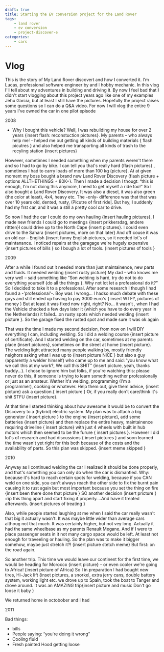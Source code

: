 ```yaml
---
draft: true
title: Starting the EV conversion project for the Land Rover 
tags:
    - land rover
    - ev conversion
    - project-discover-e
categories:
    - cars
---
```


# Vlog

This is the story of My Land Rover discovert and how I converted it. I'm Lucas, professional software engineer by and I hobby mechanic. In this vlog I'll tell about my adventures in building and driving it. By now I feel bad that I didn't start vlogging about this project years ago like one of my examples Jehu Garcia, but at least I still have the pictures. Hopefully the project raises some questions so I can do a Q&A video. For now I will vlog the entire 9 years I've owned the car in one pilot episode

2008
* Why I bought this vehicle?
Well, I was rebuilding my house for over 2 years {insert flash: reconstuction pictures}. My parents – who always help me! - helped me out getting all kinds of building materials { flash picutres } and also helped me transporting all kinds of trash to the recyling station {insert pictures}

However, sometimes I needed something when my parents weren't there and so I had to go by bike. I can tell you that's really hard {flash pictures} , sometimes I had to carry loads of more than 100 kg (picture}. At at given moment my boss bought a brand new Land Rover Discovery (flash picture + options ALLTHETHINGS + 80K+}. Then I made a decision I thougt: “this is enough, I'm not doing this anymore, I need to get myself a ride too!” So I also bought a Land Rover Discovery. It was also a diesel, it was also green (the color at least), 4x4, heavy etc. The -only- difference was that that was over 10 years old, dented, rusty,  (Picutre of  first ride|. But hey, I suddenly had my frst car, and it was a still a pretty cool car to drive.

So now I had the car I could do my own hauling {insert hauling pictures}, I made new friends I could go to meetings {insert prikkersdag, andere rittten}l could drive up to the North Cape {insert pictures}. I could even drive to the Sahara {insert pictures, more on that later} And off couse it was an old car – English {insert funny English pictures, so it needed lot's of maintanance.  I noticed repairs at the garagage we're hugely expensive {insert pictures of bills } so I bough a lot of tools. {insert pictures of tools }

2009

After a while I found out it needed more than just maintainence, new parts and fluids. It needed welding {insert rusty picture} My dad – who knows me very well – said something like “Son welding is hard, try do not to do everything yourself {do all the things }. Why not lot let a professional do it?” So I decided to take it to a professional. After some research I though I had found a -'professional'-. Boy was I wrong... I hadso  much debate with these guys and still ended up having to pay 3000 euro's { insert WTF?, pictures of money } But at least it was fixed now right, right? No… it wasn't , when I had the Vehicle checked a few days later it (which you have  to do every year in the Netherlands) it failed...on rusty spots which needed welding {insert picture }. So the garage fixed the rusted spot and made sure it was ok again

That was the time I made my second decision, from now on I will DIY everything I can, including welding. So I did a welding course {insert picture of certificate}. And I started welding on the car, sometimes at my parents place (insert pictures}, sometimes on the street at home {insert picture}. The welding light attracted many people walking by, mostly friendly neighors asking what I was up to {insert picture NICE } but also a guy (apparently a welder himself) who came up to me and said: 'you know what we call this at my work?, We call this SHIT” {insert picture, yeah, thanks buddy…}. I chose to ignore him but folks, if you're watching this: please never do this, if someone is trying to learn something wether professionally or just as an amateur. Wether it's welding, programming (I'm a programmer), cooking or whatever. Help them out, give them advice, {insert picture} ask a question.{ insert picture } Or, if you really don't care/think it's shit STFU {insert picture}.

At that time I started thinking about how awesome it would be to convert the Discovery to a (hybrid) electric system. My plan was to attach a big generator { insert picture } to the engine {insert picture}, add some batteries {insert picture} and then replace the entire heavy, maintainence requiring driveline { insert picture} with just 4 wheels with built in hub motors which then seemed to be the furure { insert pictures }. However I did lot's of research and had discussions { insert pictures } and soon learned the time wasn't yet right for this both because of the costs and the availability of parts. So this plan was skipped. {insert meme skipped }

2010

Anyway as I continued welding the car  I realized it should be done properly, and that's something you can only do when the car is dismantled. Why: because it's hard to reach certain spots for welding, because if you CAN weld on one side, you can't always reach the other side to fix the burnt pain causing it to rust again but most important because you set the thing on fire {insert been there done that picture } SO another decision (insert pricture } :rip this thing apart and start fixing it properly….And have it treated afterwards. {insert pictures of treating }

Also, while people started laughing at me when I said  the car really wasn't that big it actually wasn't. It was maybe little wider than average cars althoug not that much. It was certainly higher, but not vey long. Actually it had the same wheelbase as my parents Renault Megane. And if I were to place passenger seats in it not many cargo space would be left. At least not enough for traveeling or hauling. So the plan was to make it bigger somehow, maybe just stretch it?! {insert picture stetch meme} But first: on the road again.

So another trip. This time we would leave our continent for the first time, we would be heading for Morocco {insert picture} – or even cooler we're going to Africa! {insert picture of Africa}
So I in preparation I had bought new tires, Hi-Jack lift {inset pictures, a snorkel, extra jerry cans, double battery system, working light etc. we drove up to Spain, took the boat to Tanger and drove around. It was an AMAZING trip{insert picture and  music Don't go loose it baby }

We returned home in octobober and I had 

2011



Bad things:
* bills
* People saying: “you're doing it wrong”
* Cooling fluid 
* Fresh painted Hood getting loose

